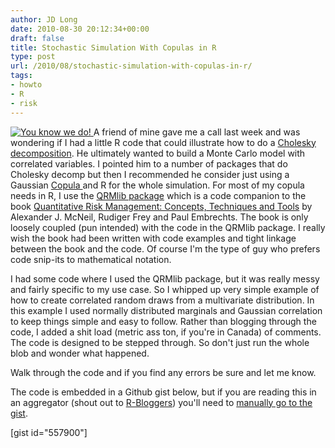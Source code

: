 ```yaml
---
author: JD Long
date: 2010-08-30 20:12:34+00:00
draft: false
title: Stochastic Simulation With Copulas in R
type: post
url: /2010/08/stochastic-simulation-with-copulas-in-r/
tags:
- howto
- R
- risk
---
```


[![You know we do! ](https://www.cerebralmastication.com/wp-content/uploads/2010/08/econModels.jpg)
](http://www.cafepress.com/+ringer_t,350602392)A friend of mine gave me a call last week and was wondering if I had a little R code that could illustrate how to do a [Cholesky decomposition](http://en.wikipedia.org/wiki/Cholesky_decomposition). He ultimately wanted to build a Monte Carlo model with correlated variables. I pointed him to a number of packages that do Cholesky decomp but then I recommended he consider just using a Gaussian [Copula ](http://en.wikipedia.org/wiki/Copula_%28statistics%29) and R for the whole simulation. For most of my copula needs in R, I use the [QRMlib package](http://cran.r-project.org/web/packages/QRMlib/index.html) which is a code companion to the book [Quantitative Risk Management: Concepts, Techniques and Tools](http://www.amazon.com/gp/product/0691122555?ie=UTF8&tag=riskthou-20&linkCode=as2&camp=1789&creative=390957&creativeASIN=0691122555) by Alexander J. McNeil, Rudiger Frey and Paul Embrechts. The book is only loosely coupled (pun intended) with the code in the QRMlib package. I really wish the book had been written with code examples and tight linkage between the book and the code. Of course I'm the type of guy who prefers code snip-its to mathematical notation.

I had some code where I used the QRMlib package, but it was really messy and fairly specific to my use case. So I whipped up very simple example of how to create correlated random draws from a multivariate distribution. In this example I used normally distributed marginals and Gaussian correlation to keep things simple and easy to follow. Rather than blogging through the code, I added a shit load (metric ass ton, if you're in Canada) of comments. The code is designed to be stepped through. So don't just run the whole blob and wonder what happened.

Walk through the code and if you find any errors be sure and let me know.

The code is embedded in a Github gist below, but if you are reading this in an aggregator (shout out to [R-Bloggers](http://www.r-bloggers.com/)) you'll need to [manually go to the gist](http://gist.github.com/557900).

[gist id="557900"]
